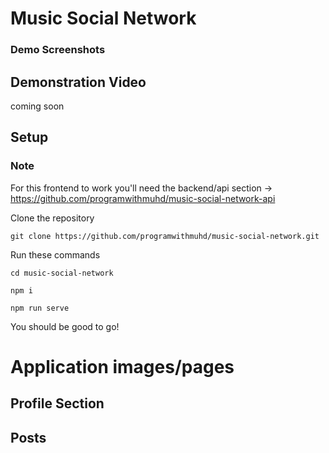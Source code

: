 # Music Social Network

### Demo Screenshots

## Demonstration Video

coming soon

## Setup

### Note
For this frontend to work you'll need the backend/api section -> https://github.com/programwithmuhd/music-social-network-api

Clone the repository
```
git clone https://github.com/programwithmuhd/music-social-network.git
```

Run these commands
```
cd music-social-network

npm i

npm run serve
```

You should be good to go!

# Application images/pages

## Profile Section


## Posts
